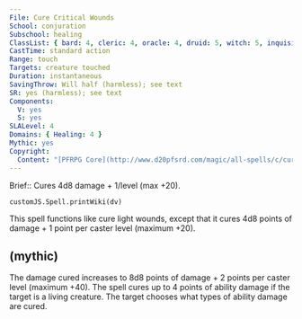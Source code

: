 ```yaml
---
File: Cure Critical Wounds
School: conjuration
Subschool: healing
ClassList: { bard: 4, cleric: 4, oracle: 4, druid: 5, witch: 5, inquisitor: 4, alchemist: 4, shaman: 4, occultist: 4, spiritualist: 4 }
CastTime: standard action
Range: touch
Targets: creature touched
Duration: instantaneous
SavingThrow: Will half (harmless); see text
SR: yes (harmless); see text
Components:
  V: yes
  S: yes
SLALevel: 4
Domains: { Healing: 4 }
Mythic: yes
Copyright:
  Content: "[PFRPG Core](http://www.d20pfsrd.com/magic/all-spells/c/cure-critical-wounds)"
---
```

Brief:: Cures 4d8 damage + 1/level (max +20).

```dataviewjs
customJS.Spell.printWiki(dv)
```

This spell functions like cure light wounds, except that it cures 4d8 points of damage + 1 point per caster level (maximum +20).


## (mythic)

The damage cured increases to 8d8 points of damage + 2 points per caster level (maximum +40). The spell cures up to 4 points of ability damage if the target is a living creature. The target chooses what types of ability damage are cured.
